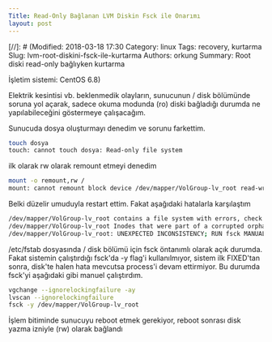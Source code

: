 ```yaml
---
Title: Read-Only Bağlanan LVM Diskin Fsck ile Onarımı
layout: post
---
```


[//]: # (Modified: 2018-03-18 17:30
Category: linux
Tags: recovery, kurtarma
Slug: lvm-root-diskini-fsck-ile-kurtarma
Authors: orkung
Summary: Root diski read-only bağlıyken kurtarma

İşletim sistemi: CentOS 6.8)

Elektrik kesintisi vb. beklenmedik olayların, sunucunun / disk bölümünde soruna
yol açarak, sadece okuma modunda (ro) diski bağladığı durumda ne yapılabileceğini
göstermeye çalışacağım.

Sunucuda dosya oluşturmayı denedim ve sorunu farkettim.

```bash
touch dosya
touch: cannot touch dosya: Read-only file system
```

ilk olarak rw olarak remount etmeyi denedim
```bash
mount -o remount,rw /
mount: cannot remount block device /dev/mapper/VolGroup-lv_root read-write, is write-protected
```
Belki düzelir umuduyla restart ettim. Fakat aşağıdaki hatalarla karşılaştım
```bash
/dev/mapper/VolGroup-lv_root contains a file system with errors, check forced.
/dev/mapper/VolGroup-lv_root Inodes that were part of a corrupted orphan linked list found.
/dev/mapper/VolGroup-lv_root: UNEXPECTED INCONSISTENCY; RUN fsck MANUALLY
```
/etc/fstab dosyasında / disk bölümü için fsck öntanımlı olarak açık durumda.
Fakat sistemin çalıştırdığı fsck'da -y flag'i kullanılmıyor, sistem 
ilk FIXED'tan sonra, disk'te halen hata mevcutsa process'i devam ettirmiyor.
Bu durumda fsck'yi aşağıdaki gibi manuel çalıştırdım.
```bash
vgchange --ignorelockingfailure -ay
lvscan --ignorelockingfailure
fsck -y /dev/mapper/VolGroup-lv_root
```
İşlem bitiminde sunucuyu reboot etmek gerekiyor, reboot sonrası disk yazma
izniyle (rw) olarak bağlandı
